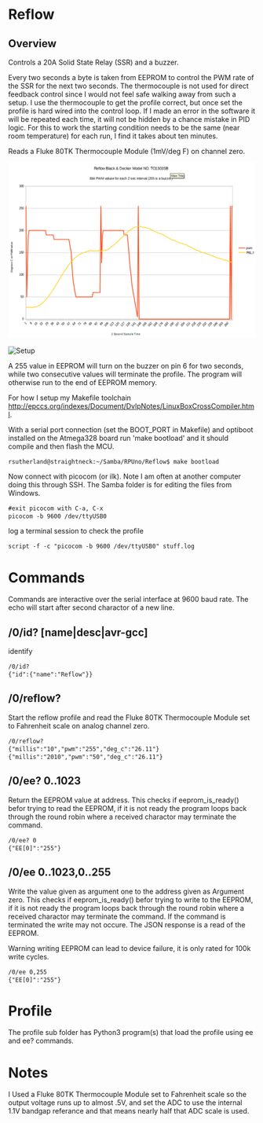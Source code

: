 # Reflow

## Overview

Controls a 20A Solid State Relay (SSR) and a buzzer. 

Every two seconds a byte is taken from EEPROM to control the PWM rate of the SSR for the next two seconds. The thermocouple is not used for direct feedback control since I would not feel safe walking away from such a setup. I use the thermocouple to get the profile correct, but once set the profile is hard wired into the control loop. If I made an error in the software it will be repeated each time, it will not be hidden by a chance mistake in PID logic. For this to work the starting condition needs to be the same (near room temperature) for each run, I find it takes about ten minutes.

Reads a Fluke 80TK Thermocouple Module (1mV/deg F) on channel zero. 

![Profile](https://raw.githubusercontent.com/epccs/RPUno/master/Reflow/profile/walmartBD,160622.png "Profile for Black & Decker Model NO. TO1303SB")

![Setup](https://raw.githubusercontent.com/epccs/RPUno/master/Reflow/profile/WalmartBD,160622.jpg "Setup of Black & Decker Model NO. TO1303SB")

A 255 value in EEPROM will turn on the buzzer on pin 6 for two seconds, while two consecutive values will terminate the profile. The program will otherwise run to the end of EEPROM memory.

For how I setup my Makefile toolchain <http://epccs.org/indexes/Document/DvlpNotes/LinuxBoxCrossCompiler.html>.

With a serial port connection (set the BOOT_PORT in Makefile) and optiboot installed on the Atmega328 board run 'make bootload' and it should compile and then flash the MCU.

``` 
rsutherland@straightneck:~/Samba/RPUno/Reflow$ make bootload

``` 

Now connect with picocom (or ilk). Note I am often at another computer doing this through SSH. The Samba folder is for editing the files from Windows.

``` 
#exit picocom with C-a, C-x
picocom -b 9600 /dev/ttyUSB0
``` 

log a terminal session to check the profile

``` 
script -f -c "picocom -b 9600 /dev/ttyUSB0" stuff.log
``` 


# Commands

Commands are interactive over the serial interface at 9600 baud rate. The echo will start after second charactor of a new line. 

## /0/id? [name|desc|avr-gcc]

identify 

``` 
/0/id?
{"id":{"name":"Reflow"}}
```

## /0/reflow?

Start the reflow profile and read the Fluke 80TK Thermocouple Module set to Fahrenheit scale on analog channel zero.

``` 
/0/reflow?
{"millis":"10","pwm":"255","deg_c":"26.11"}
{"millis":"2010","pwm":"50","deg_c":"26.11"}
```

##  /0/ee? 0..1023

Return the EEPROM value at address. This checks if eeprom_is_ready() befor trying to read the EEPROM, if it is not ready the program loops back through the round robin where a received charactor may terminate the command. 

``` 
/0/ee? 0
{"EE[0]":"255"}
```

##  /0/ee 0..1023,0..255

Write the value given as argument one to the address given as Argument zero. This checks if eeprom_is_ready() befor trying to write to the EEPROM, if it is not ready the program loops back through the round robin where a received charactor may terminate the command. If the command is terminated the write may not occure. The JSON response is a read of the EEPROM. 

Warning writing EEPROM can lead to device failure, it is only rated for 100k write cycles.

``` 
/0/ee 0,255
{"EE[0]":"255"}
```


# Profile

The profile sub folder has Python3 program(s) that load the profile using ee and ee? commands. 


# Notes

I Used a Fluke 80TK Thermocouple Module set to Fahrenheit scale so the output voltage runs up to almost .5V, and set the ADC to use the internal 1.1V bandgap referance and that means nearly half that ADC scale is used. 

